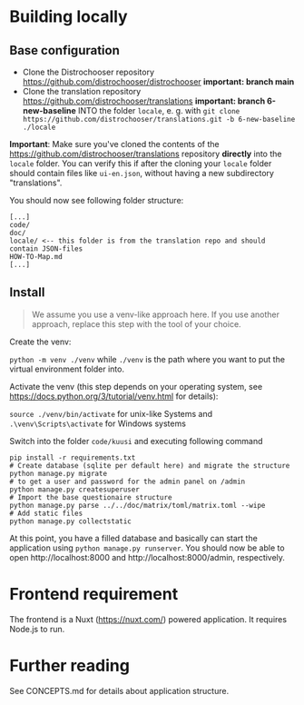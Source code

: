 # Building locally

## Base configuration

- Clone the Distrochooser repository https://github.com/distrochooser/distrochooser **important: branch main**
- Clone the translation repository https://github.com/distrochooser/translations **important: branch 6-new-baseline** INTO the folder `locale`, e. g. with `git clone https://github.com/distrochooser/translations.git -b 6-new-baseline ./locale`

**Important**: Make sure you've cloned the contents of the https://github.com/distrochooser/translations repository **directly** into the `locale` folder. You can verify this if after the cloning your `locale` folder should contain files like `ui-en.json`, without having a new subdirectory "translations".

You should now see following folder structure:

```
[...]
code/
doc/
locale/ <-- this folder is from the translation repo and should contain JSON-files
HOW-TO-Map.md
[...]
```

## Install

> We assume you use a venv-like approach here. If you use another approach, replace this step with the tool of your choice.

Create the venv:

`python -m venv ./venv` while `./venv` is the path where you want to put the virtual environment folder into.

Activate the venv (this step depends on your operating system, see https://docs.python.org/3/tutorial/venv.html for details):

`source ./venv/bin/activate` for unix-like Systems and `.\venv\Scripts\activate` for Windows systems

Switch into the folder `code/kuusi` and executing following command

```
pip install -r requirements.txt
# Create database (sqlite per default here) and migrate the structure
python manage.py migrate
# to get a user and password for the admin panel on /admin
python manage.py createsuperuser
# Import the base questionaire structure
python manage.py parse ../../doc/matrix/toml/matrix.toml --wipe 
# Add static files
python manage.py collectstatic
```

At this point, you have a filled database and basically can start the application using `python manage.py runserver`. You should now be able to open http://localhost:8000 and http://localhost:8000/admin, respectively.

# Frontend requirement

The frontend is a Nuxt (https://nuxt.com/) powered application. It requires Node.js to run.

# Further reading

See CONCEPTS.md for details about application structure.
